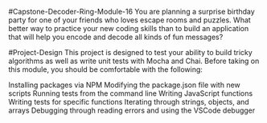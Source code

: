 #Capstone-Decoder-Ring-Module-16
You are planning a surprise birthday party for one of your friends who loves escape rooms and puzzles. What better way to practice your new coding skills than to build an application that will help you encode and decode all kinds of fun messages?

#Project-Design
This project is designed to test your ability to build tricky algorithms as well as write unit tests with Mocha and Chai. Before taking on this module, you should be comfortable with the following:

Installing packages via NPM
Modifying the package.json file with new scripts
Running tests from the command line
Writing JavaScript functions
Writing tests for specific functions
Iterating through strings, objects, and arrays
Debugging through reading errors and using the VSCode debugger
